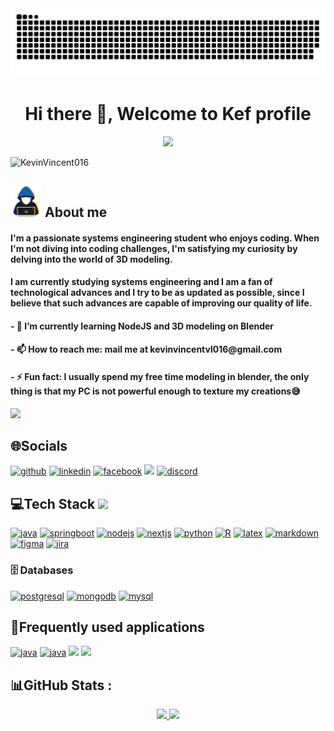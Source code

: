 <div align="center">
  <img  src="https://github.com/1999AZZAR/1999AZZAR/blob/readme/resources/grid-snake.svg"
       alt="snake" /></a>
</div>

<div align = "center">
  <h1>Hi there 👋, Welcome to Kef profile</h1>
</div>

<p align="center">
  <a href="https://github.com/KevinVincent016/KevinVincent016"><img src="https://readme-typing-svg.herokuapp.com?color=%2336BCF7&center=true&vCenter=true&lines=Hi+%2C+welcome+to+my+Github+page;I+am+Kef;I+am+a+university+student;Amateur+3d+Modeler;Java+Enjoyer+:D;Apprentice+of+life+%3C3"></a>
</p>

<p align="left"> <img src="https://komarev.com/ghpvc/?username=KevinVincent016&label=Profile%20views&color=0e75b6&style=flat" alt="KevinVincent016" /> </p>

## <picture><img src = "https://github.com/0xAbdulKhalid/0xAbdulKhalid/raw/main/assets/mdImages/about_me.gif" width = 50px></picture> **About me**

<h4>I'm a passionate systems engineering student who enjoys coding. When I'm not diving into coding challenges, I'm satisfying my curiosity by delving into the world of 3D modeling.</h4>

<h4>I am currently studying systems engineering and I am a fan of technological advances and I try to be as updated as possible, since I believe that such advances are capable of improving our quality of life.</h4>
 
<h4>- 🌱 I’m currently learning NodeJS and 3D modeling on Blender</h4>
<h4>- 📫 How to reach me: mail me at kevinvincentvl016@gmail.com</h4>
<h4>- ⚡ Fun fact: I usually spend my free time modeling in blender, the only thing is that my PC is not powerful enough to texture my creations😅</h4>


![](https://quotes-github-readme.vercel.app/api?type=horizontal&theme=merko)


## 🌐Socials

[<img src='https://img.shields.io/badge/github-%23121011.svg?style=Plastic&logo=Github&logoColor=white' alt='github' height='25'>](https://github.com/KevinVincent016)  [<img src='https://img.shields.io/badge/linkedin-%230077B5.svg?style=Plastic&logo=Linkedin&logoColor=white' alt='linkedin' height='25'>](www.linkedin.com/in/kevinvloachamin)  [<img src='https://img.shields.io/badge/Facebook-%231877F2.svg?style=Plastic&logo=Facebook&logoColor=white' alt='facebook' height='25'>](https://www.facebook.com/profile.php?id=100004699757187)  [<img src='https://img.shields.io/badge/Instagram-%23E4405F.svg?style=Plastic&logo=Instagram&logoColor=white' height='25'>](https://www.instagram.com/vincent.kevin_/)  [<img src='https://img.shields.io/badge/Discord-%235865F2.svg?style=Plastic&logo=discord&logoColor=white' alt='discord' height='25'>](https://discordapp.com/users/513081183525928991)


## 💻Tech Stack <img src = "https://media2.giphy.com/media/QssGEmpkyEOhBCb7e1/giphy.gif?cid=ecf05e47a0n3gi1bfqntqmob8g9aid1oyj2wr3ds3mg700bl&rid=giphy.gif" width = 32px>

[<img src='https://img.shields.io/badge/java-%23ED8B00.svg?style=Plastic&logo=openjdk&logoColor=white' alt='java' height='25'>]()  [<img src='https://img.shields.io/badge/springboot-%236DB33F.svg?style=Plastic&logo=springboot&logoColor=white' alt='springboot' height='25'>]()  [<img src='https://img.shields.io/badge/node.js-%23339933.svg?style=Plastic&logo=node.js&logoColor=white' alt='nodejs' height='25'>]()  [<img src='https://img.shields.io/badge/next.js-%23000000.svg?style=Plastic&logo=next.js&logoColor=white' alt='nextjs' height='25'>]()  [<img src='https://img.shields.io/badge/python-%233776AB.svg?style=Plastic&logo=python&logoColor=white' alt='python' height='25'>]()  [<img src='https://img.shields.io/badge/r-%23276DC3.svg?style=Plastic&logo=r&logoColor=white' alt='R' height='25'>]()  [<img src='https://img.shields.io/badge/latex-%23008080.svg?style=Plastic&logo=latex&logoColor=white' alt='latex' height='25'>]()  [<img src='https://img.shields.io/badge/markdown-%23000000.svg?style=Plastic&logo=markdown&logoColor=white' alt='markdown' height='25'>]()  [<img src='https://img.shields.io/badge/figma-%23F24E1E.svg?style=Plastic&logo=figma&logoColor=white' alt='figma' height='25'>]()  [<img src='https://img.shields.io/badge/jira-%230A0FFF.svg?style=Plastic&logo=jira&logoColor=white' alt='jira' height='25'>]()  

### 🗄️ Databases

[<img src='https://img.shields.io/badge/postgreSQL-%23336791.svg?style=Plastic&logo=postgresql&logoColor=white' alt='postgresql' height='25'>]()  [<img src='https://img.shields.io/badge/mongodb-%2347A248.svg?style=Plastic&logo=mongodb&logoColor=white' alt='mongodb' height='25'>]()  [<img src='https://img.shields.io/badge/mysql-%2300f.svg?style=Plastic&logo=mysql&logoColor=white' alt='mysql' height='25'>]()


## 💼Frequently used applications

[<img src='https://img.shields.io/badge/Brave-FB542B?style=Plastic&logo=Brave&logoColor=white' alt='java' height='25'>]()  [<img src='https://img.shields.io/badge/Visual%20Studio%20Code-0078d7.svg?style=Plastic&logo=visual-studio-code&logoColor=white' alt='java' height='25'>]()  [<img src='https://img.shields.io/badge/IntelliJIDEA-000000.svg?style=Plastic&logo=intellij-idea&logoColor=white' height='25'>]()  [<img src='https://img.shields.io/badge/blender-%23F5792A.svg?style=Plastic&logo=blender&logoColor=white' height='25'>]()


## 📊GitHub Stats :

<p align="center">
<a href="https://github.com/KevinVincent016">
  <img height="180em" src="https://github-readme-stats-eight-theta.vercel.app/api?username=KevinVincent016&show_icons=true&theme=algolia&include_all_commits=true&count_private=true"/>
  <img height="180em" src="https://github-readme-stats-eight-theta.vercel.app/api/top-langs/?username=KevinVincent016&layout=compact&langs_count=8&theme=algolia"/>
</a>
</p>
